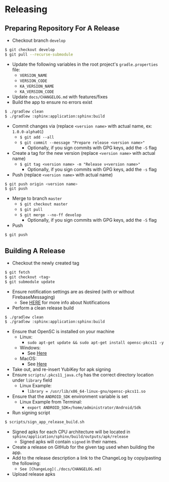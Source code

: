 # Releasing

## Preparing Repository For A Release
 - Checkout branch `develop`
 ```bash
 $ git checkout develop
 $ git pull --recurse-submodule
 ```
 - Update the following variables in the root project's `gradle.properties` file:
   - `VERSION_NAME`
   - `VERSION_CODE`
   - `KA_VERSION_NAME`
   - `KA_VERSION_CODE`
 - Update `docs/CHANGELOG.md` with features/fixes
 - Build the app to ensure no errors exist
 ```bash
 $ ./gradlew clean
 $ ./gradlew :sphinx:application:sphinx:build
 ```
 - Commit changes via (replace `<version name>` with actual name, ex: `1.0.0-alpha01`)
     - `$ git add --all`
     - `$ git commit --message "Prepare release <version name>"`
         - Optionally, if you sign commits with GPG keys, add the `-S` flag
 - Create a tag for the new version (replace `<version name>` with actual name)
     - `$ git tag <version name> -m "Release v<version name>"`
         - Optionally, if you sign commits with GPG keys, add the `-s` flag
 - Push (replace `<version name>` with actual name)
 ```bash
 $ git push origin <version name>
 $ git push
 ```
 - Merge to branch `master`
     - `$ git checkout master`
     - `$ git pull`
     - `$ git merge --no-ff develop`
         - Optionally, if you sign commits with GPG keys, add the `-S` flag
 - Push
 ```bash
 $ git push
 ```

## Building A Release
 - Checkout the newly created tag
 ```bash
 $ git fetch
 $ git checkout <tag>
 $ git submodule update
 ```
 - Ensure notification settings are as desired (with or without FirebaseMessaging)
     - See [HERE](./NOTIFICATIONS.md) for more info about Notifications
 - Perform a clean release build
 ```bash
 $ ./gradlew clean
 $ ./gradlew :sphinx:application:sphinx:build
 ```
 - Ensure that OpenSC is installed on your machine
     - Linux:
         - `sudo apt-get update && sudo apt-get install opensc-pkcs11 -y`
     - Windows:
         - See [Here](https://github.com/OpenSC/OpenSC/wiki/Windows-Quick-Start)
     - MacOS:
         - See [Here](https://github.com/OpenSC/OpenSC/wiki/macOS-Quick-Start)
 - Take out, and re-insert YubiKey for apk signing
 - Ensure `scripts/.pkcs11_java.cfg` has the correct directory location under `library` field
     - Linux Example:
         - `library = /usr/lib/x86_64-linux-gnu/opensc-pkcs11.so`
 - Ensure that the `ANDROID_SDK` environment variable is set
     - Linux Example from Terminal:
         - `export ANDROID_SDK=/home/administrator/Android/Sdk`
 - Run signing script
 ```bash
 $ scripts/sign_app_release_build.sh
 ```
 - Signed apks for each CPU architecture will be located in `sphinx/application/sphinx/build/outputs/apk/release`
     - Signed apks will contain `signed` in their names.
 - Create a release on GitHub for the given tag used when building the app.
 - Add to the release description a link to the ChangeLog by copy/pasting the following:
     - `See [ChangeLog](./docs/CHANGELOG.md)`
 - Upload release apks
